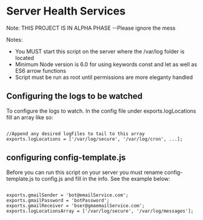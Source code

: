 # Server Health Services

Note: THIS PROJECT IS IN ALPHA PHASE --Please ignore the mess

Notes: 
* You MUST start this script on the server where the /var/log folder is 
located
* Minimum Node version is 6.0 for using keywords const and let as well as ES6 arrow functions
* Script must be run as root until permissions are more eleganty handled

## Configuring the logs to be watched
To configure the logs to watch. In the config file under exports.logLocations
fill an array like so:
```

//Append any desired logFiles to tail to this array
exports.logLocations = ['/var/log/secure', '/var/log/cron', ...];

```

## configuring config-template.js
Before you can run this script on your server you must rename config-template.js to config.js
and fill in the info. See the example below:

```

exports.gmailSender = 'bot@emailService.com';
exports.gmailPassword = 'botPassword';
exports.gmailReceiver = 'bser@gmaemailService.com';
exports.logLocationsArray = ['/var/log/secure', '/var/log/messages'];

```